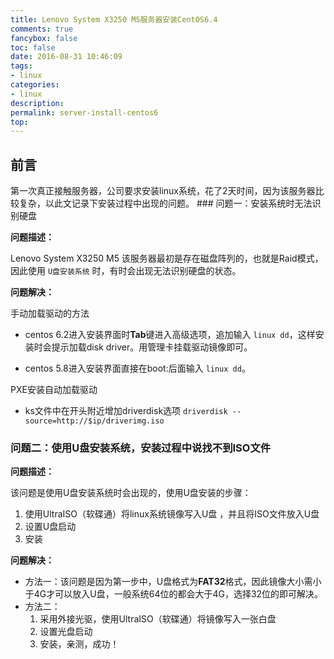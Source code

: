 ```yaml
---
title: Lenovo System X3250 M5服务器安装CentOS6.4
comments: true
fancybox: false
toc: false
date: 2016-08-31 10:46:09
tags:
- linux
categories:
- linux
description:
permalink: server-install-centos6
top: 
---
```

<h2 id="intro">前言</h2>
第一次真正接触服务器，公司要求安装linux系统，花了2天时间，因为该服务器比较复杂，以此文记录下安装过程中出现的问题。
<!--more-->
### 问题一：安装系统时无法识别硬盘

**问题描述：**

Lenovo System X3250 M5 该服务器最初是存在磁盘阵列的，也就是Raid模式，因此使用 `U盘安装系统` 时，有时会出现无法识别硬盘的状态。

**问题解决：**

手动加载驱动的方法

* centos 6.2进入安装界面时**Tab**键进入高级选项，追加输入 `linux dd`，这样安装时会提示加载disk driver。用管理卡挂载驱动镜像即可。

* centos 5.8进入安装界面直接在boot:后面输入 `linux dd`。

PXE安装自动加载驱动

* ks文件中在开头附近增加driverdisk选项 `driverdisk --source=http://$ip/driverimg.iso`

### 问题二：使用U盘安装系统，安装过程中说找不到ISO文件

**问题描述：**

该问题是使用U盘安装系统时会出现的，使用U盘安装的步骤：

1. 使用UltraISO（软碟通）将linux系统镜像写入U盘 ，并且将ISO文件放入U盘
2. 设置U盘启动
3. 安装

**问题解决：**

* 方法一：该问题是因为第一步中，U盘格式为**FAT32**格式，因此镜像大小需小于4G才可以放入U盘，一般系统64位的都会大于4G，选择32位的即可解决。
* 方法二：
	1. 采用外接光驱，使用UltraISO（软碟通）将镜像写入一张白盘
	2. 设置光盘启动
	3. 安装，亲测，成功！